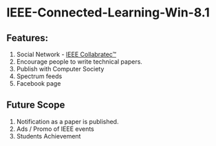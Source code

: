 # IEEE-Connected-Learning-Win-8.1

## Features:

1. Social Network - <a href="https://ieee-collabratec.ieee.org">IEEE Collabratec™ </a>
2. Encourage people to write technical papers.
3. Publish with Computer Society
4. Spectrum feeds
5. Facebook page

## Future Scope 

1. Notification as a paper is published.
2. Ads / Promo of IEEE events
3. Students Achievement 
